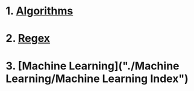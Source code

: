 # 1. [Algorithms](Algorithms.md)
# 2. [Regex](Regex.md)

# 3. [Machine Learning]("./Machine Learning/Machine Learning Index")
